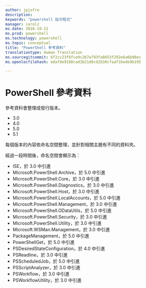 ```yaml
---
author: jpjofre
description: 
keywords: "powershell 指令程式"
manager: carolz
ms.date: 2016-10-12
ms.prod: powershell
ms.technology: powershell
ms.topic: conceptual
title: "PowerShell 參考資料"
translationtype: Human Translation
ms.sourcegitcommit: 6f2cc23f6fce9c267e793fa8653f292e6a6b98ec
ms.openlocfilehash: edafde9188cad3b21d0cd2b30cfaaf1bede9b195

---
```


#  PowerShell 參考資料

參考資料會整理成發行版本。

- 3.0
- 4.0
- 5.0
- 5.1

每個版本的內容依命名空間整理，並針對相關主題有不同的資料夾。

經過一段時間後，命名空間會顯示為︰

- ISE，於 3.0 中引進
- Microsoft.PowerShell.Archive，於 5.0 中引進
- Microsoft.PowerShell.Core，於 3.0 中引進
- Microsoft.PowerShell.Diagnostics，於 3.0 中引進
- Microsoft.PowerShell.Host，於 3.0 中引進
- Microsoft.PowerShell.LocalAccounts，於 5.0 中引進
- Microsoft.PowerShell.Management，於 3.0 中引進
- Microsoft.PowerShell.ODataUtils，於 5.0 中引進
- Microsoft.PowerShell.Security，於 3.0 中引進
- Microsoft.PowerShell.Utility，於 3.0 中引進
- Microsoft.WSMan.Management，於 3.0 中引進
- PackageManagement，於 5.0 中引進
- PowerShellGet，於 5.0 中引進
- PSDesiredStateConfiguration，於 4.0 中引進
- PSReadline，於 3.0 中引進
- PSScheduledJob，於 5.0 中引進
- PSScriptAnalyzer，於 3.0 中引進
- PSWorkflow，於 3.0 中引進
- PSWorkflowUtility，於 3.0 中引進




<!--HONumber=Nov16_HO4-->


